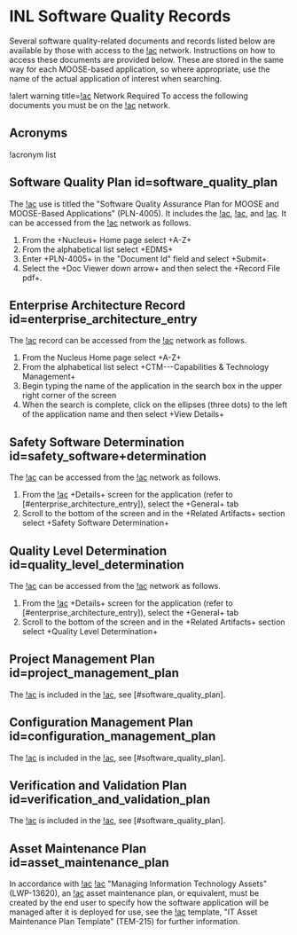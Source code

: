 # INL Software Quality Records

Several software quality-related documents and records listed below are available by those with access
to the [!ac](INL) network. Instructions on how to access these documents are provided below. These are
stored in the same way for each MOOSE-based application, so where appropriate, use the name of the
actual application of interest when searching.

!alert warning title=[!ac](INL) Network Required
To access the following documents you must be on the [!ac](INL) network.

## Acronyms

!acronym list

## Software Quality Plan id=software_quality_plan

The [!ac](SQP) use is titled the "Software Quality Assurance Plan for MOOSE and MOOSE-Based
Applications" (PLN-4005). It includes the [!ac](PMP), [!ac](CMP), and [!ac](VVP). It can be accessed
from the [!ac](INL) network as follows.

1. From the +Nucleus+ Home page select +A-Z+
1. From the alphabetical list select +EDMS+
1. Enter +PLN-4005+ in the "Document Id" field and select +Submit+.
1. Select the +Doc Viewer down arrow+ and then select the +Record File pdf+.

## Enterprise Architecture Record id=enterprise_architecture_entry

The [!ac](EA) record can be accessed from the [!ac](INL) network as follows.

1. From the Nucleus Home page select +A-Z+
1. From the alphabetical list select +CTM---Capabilities & Technology Management+
1. Begin typing the name of the application in the search box in the upper right corner of the screen
1. When the search is complete, click on the ellipses (three dots) to the left of the application
   name and then select +View Details+

## Safety Software Determination id=safety_software+determination

The [!ac](SSD) can be accessed from the [!ac](INL) network as follows.

1. From the [!ac](EA) +Details+ screen for the application (refer to [#enterprise_architecture_entry]),
   select the +General+ tab
1. Scroll to the bottom of the screen and in the +Related Artifacts+ section select +Safety
   Software Determination+

## Quality Level Determination id=quality_level_determination

The [!ac](QLD) can be accessed from the [!ac](INL) network as follows.

1. From the [!ac](EA) +Details+ screen for the application (refer to [#enterprise_architecture_entry]),
   select the +General+ tab
1. Scroll to the bottom of the screen and in the +Related Artifacts+ section select +Quality
   Level Determination+

## Project Management Plan id=project_management_plan

The [!ac](PMP) is included in the [!ac](SQP), see [#software_quality_plan].

## Configuration Management Plan id=configuration_management_plan

The [!ac](CMP) is included in the [!ac](SQP), see [#software_quality_plan].

## Verification and Validation Plan id=verification_and_validation_plan

The [!ac](VVP) is included in the [!ac](SQP), see [#software_quality_plan].

## Asset Maintenance Plan id=asset_maintenance_plan

In accordance with [!ac](INL) [!ac](LWP) "Managing Information Technology Assets" (LWP-13620), an
[!ac](IT) asset maintenance plan, or equivalent, must be created by the end user to specify how the
software application will be managed after it is deployed for use, see the [!ac](INL) template,
"IT Asset Maintenance Plan Template" (TEM-215) for further information.
